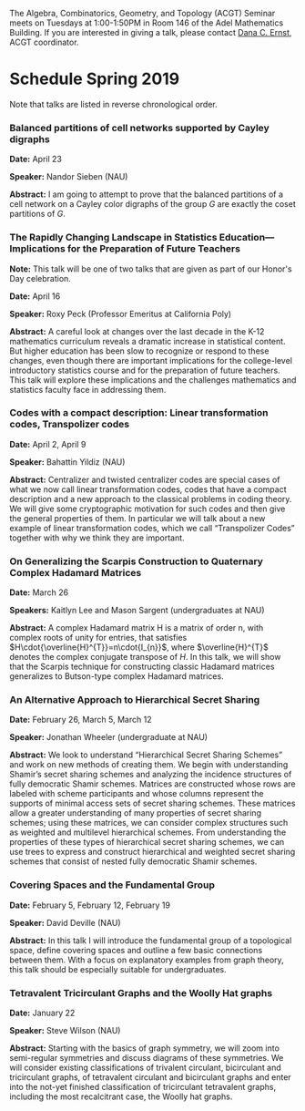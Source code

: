 The Algebra, Combinatorics, Geometry, and Topology (ACGT) Seminar meets on Tuesdays at 1:00-1:50PM in Room 146 of the Adel Mathematics Building. If you are interested in giving a talk, please contact [Dana C. Ernst](http://danaernst.com), ACGT coordinator.

# Schedule Spring 2019 #

Note that talks are listed in reverse chronological order.

### Balanced partitions of cell networks supported by Cayley digraphs

**Date:** April 23

**Speaker:** Nandor Sieben (NAU)

**Abstract:** I am going to attempt to prove that the balanced partitions of a cell network on a Cayley color digraphs of the group $G$ are exactly the coset partitions of $G$.

### The Rapidly Changing Landscape in Statistics Education—Implications for the Preparation of Future Teachers

**Note:** This talk will be one of two talks that are given as part of our Honor's Day celebration.

**Date:** April 16

**Speaker:** Roxy Peck (Professor Emeritus at California Poly)

**Abstract:** A careful look at changes over the last decade in the K-12 mathematics curriculum reveals a dramatic increase in statistical content. But higher education has been slow to recognize or respond to these changes, even though there are important implications for the college-level introductory statistics course and for the preparation of future teachers. This talk will explore these implications and the challenges mathematics and statistics faculty face in addressing them.

### Codes with a compact description: Linear transformation codes, Transpolizer codes

**Date:** April 2, April 9

**Speaker:** Bahattin Yildiz (NAU)

**Abstract:** Centralizer and twisted centralizer codes are special cases of what we now call linear transformation codes, codes that have a compact description and a new approach to the classical problems in coding theory. We will give some cryptographic motivation for such codes and then give the general properties of them. In particular we will talk about a new example of linear transformation codes, which we call “Transpolizer Codes” together with why we think they are important.

### On Generalizing the Scarpis Construction to Quaternary Complex Hadamard Matrices

**Date:** March 26

**Speakers:** Kaitlyn Lee and Mason Sargent (undergraduates at NAU)

**Abstract:** A complex Hadamard matrix H is a matrix of order n, with complex roots of unity for entries, that satisfies $H\cdot{\overline{H}^{T}}=n\cdot{I_{n}}$, where $\overline{H}^{T}$ denotes the complex conjugate transpose of $H$. In this talk, we will show that the Scarpis technique for constructing classic Hadamard matrices generalizes to Butson-type complex Hadamard matrices.

### An Alternative Approach to Hierarchical Secret Sharing

**Date:** February 26, March 5, March 12

**Speaker:** Jonathan Wheeler (undergraduate at NAU)

**Abstract:** We look to understand “Hierarchical Secret Sharing Schemes” and work on new methods of creating them. We begin with understanding Shamir’s secret sharing schemes and analyzing the incidence structures of fully democratic Shamir schemes. Matrices are constructed whose rows are labeled with scheme participants and whose columns represent the supports of minimal access sets of secret sharing schemes. These matrices allow a greater understanding of many properties of secret sharing schemes; using these matrices, we can consider complex structures such as weighted and multilevel hierarchical schemes. From understanding the properties of these types of hierarchical secret sharing schemes, we can use trees to express and construct hierarchical and weighted secret sharing schemes that consist of nested fully democratic Shamir schemes.

### Covering Spaces and the Fundamental Group

**Date:** February 5, February 12, February 19

**Speaker:** David Deville (NAU)

**Abstract:** In this talk I will introduce the fundamental group of a topological space, define covering spaces and outline a few basic connections between them. With a focus on explanatory examples from graph theory, this talk should be especially suitable for undergraduates.

### Tetravalent Tricirculant Graphs and the Woolly Hat graphs

**Date:** January 22

**Speaker:** Steve Wilson (NAU)

**Abstract:** Starting with the basics of graph symmetry, we will zoom into semi-regular symmetries and discuss diagrams of these symmetries.   We will consider existing classifications of trivalent circulant, bicirculant and tricirculant graphs, of tetravalent  circulant and bicirculant graphs and enter into the not-yet finished classification of tricirculant tetravalent graphs, including the most recalcitrant case, the Woolly hat graphs.
